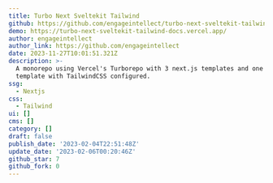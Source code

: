 ```yaml
---
title: Turbo Next Sveltekit Tailwind
github: https://github.com/engageintellect/turbo-next-sveltekit-tailwind
demo: https://turbo-next-sveltekit-tailwind-docs.vercel.app/
author: engageintellect
author_link: https://github.com/engageintellect
date: 2023-11-27T10:01:51.321Z
description: >-
  A monorepo using Vercel's Turborepo with 3 next.js templates and one sveltekit
  template with TailwindCSS configured.
ssg:
  - Nextjs
css:
  - Tailwind
ui: []
cms: []
category: []
draft: false
publish_date: '2023-02-04T22:51:48Z'
update_date: '2023-02-06T00:20:46Z'
github_star: 7
github_fork: 0
---
```

